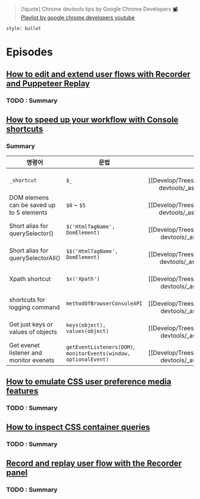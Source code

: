 
> [!quote] Chrome devtools tips by Google Chrome Developers
> [📽️Playlist by google chrome developers youtube](https://www.youtube.com/playlist?list=PLNYkxOF6rcIAcezfL8q0rjt13ufKseL5X)

```toc
style: bullet
```

# Episodes
## [How to edit and extend user flows with Recorder and Puppeteer Replay](https://www.youtube.com/watch?v=LBgzmqzp7ew&list=PLNYkxOF6rcIAcezfL8q0rjt13ufKseL5X&index=2&ab_channel=GoogleChromeDevelopers)
### TODO : Summary


## [How to speed up your workflow with Console shortcuts](https://www.youtube.com/watch?v=hdRDTj6ObiE&list=PLNYkxOF6rcIAcezfL8q0rjt13ufKseL5X&index=3&ab_channel=GoogleChromeDevelopers)
### Summary
| __명령어__                                | __문법__                                                         | __예시__                                    |
| ----------------------------------------- | ---------------------------------------------------------------- | :-------------------------------------------: |
| `_shortcut`                               | `$_`                                                             | ![[Develop/Trees/Learn/Realworld/WEB/Fundamentals/Tooling/Chrome devtools/_assets/Pasted image 20221103184811.png \| 100]] |
| DOM elemens can be saved up to 5 elements | `$0` ~ `$5`                                                      | ![[Develop/Trees/Learn/Realworld/WEB/Fundamentals/Tooling/Chrome devtools/_assets/Pasted image 20221103185252.png \| 100]] |
| Short alias for querySelector()           | `$('HtmlTagName', DomElement)`                                   | ![[Develop/Trees/Learn/Realworld/WEB/Fundamentals/Tooling/Chrome devtools/_assets/Pasted image 20221103185703.png\|100]]   |
| Short alias for querySelectorAll()        | `$$('HtmlTagName', DomElement)`                                  | ![[Develop/Trees/Learn/Realworld/WEB/Fundamentals/Tooling/Chrome devtools/_assets/Pasted image 20221103185926.png\|100 ]]  |
| Xpath shortcut                            | `$x('Xpath')`                                                    | ![[Develop/Trees/Learn/Realworld/WEB/Fundamentals/Tooling/Chrome devtools/_assets/Pasted image 20221103190127.png\|100]]   |
| shortcuts for logging command             | `methodOfBrowserConsoleAPI`                                      | ![[Develop/Trees/Learn/Realworld/WEB/Fundamentals/Tooling/Chrome devtools/_assets/Pasted image 20221103190406.png\|100]]   |
| Get just keys or values of objects        | `keys(object), values(object)`                                   | ![[Develop/Trees/Learn/Realworld/WEB/Fundamentals/Tooling/Chrome devtools/_assets/Pasted image 20221103190608.png\|100]]   |
| Get evenet listener and monitor evenets   | `getEventListeners(DOM)`, `monitorEvents(window, optionalEvent)` | ![[Develop/Trees/Learn/Realworld/WEB/Fundamentals/Tooling/Chrome devtools/_assets/Pasted image 20221103191235.png\|100]]   |

## [How to emulate CSS user preference media features](https://www.youtube.com/watch?v=gOkM1L6azEI&list=PLNYkxOF6rcIAcezfL8q0rjt13ufKseL5X&index=6&ab_channel=GoogleChromeDevelopers)
### TODO : Summary


## [How to inspect CSS container queries](https://www.youtube.com/watch?v=X4TYXlvbb2E&list=PLNYkxOF6rcIAcezfL8q0rjt13ufKseL5X&index=7&ab_channel=GoogleChromeDevelopers)
### TODO : Summary

## [Record and replay user flow with the Recorder panel](https://www.youtube.com/watch?v=rMUayh1QPYs&list=PLNYkxOF6rcIAcezfL8q0rjt13ufKseL5X&index=12&ab_channel=GoogleChromeDevelopers)
### TODO : Summary
